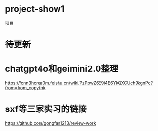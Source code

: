 # project-show1
项目
# 待更新
# chatgpt4o和geimini2.0整理

https://fcnn3hcrea0m.feishu.cn/wiki/PzPpwZ6E9i4E6YkQXCUch9kgnPc?from=from_copylink

# sxf等三家实习的链接
https://github.com/gongfan1213/review-work
